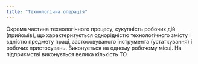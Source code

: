 ```yaml
---
title: "Технологічна операція"
---
```


Окрема частина технологічного процесу, сукупність робочих дій (прийомів), що характеризується однорідністю технологічного змісту і єдністю предмету праці, застосовуваного інструмента (устаткування) і робочих пристосувань. Виконується на одному робочому місці.
На підприємстві виконується велика кількість ТО.